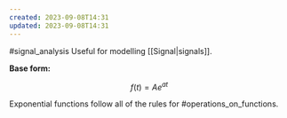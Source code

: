 ```yaml
---
created: 2023-09-08T14:31
updated: 2023-09-08T14:31
---
```

#signal_analysis 
Useful for modelling [[Signal|signals]].

**Base form:**

$$f(t)=Ae^{at}$$

Exponential functions follow all of the rules for #operations_on_functions.